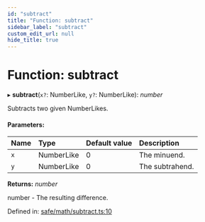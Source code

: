 ```yaml
---
id: "subtract"
title: "Function: subtract"
sidebar_label: "subtract"
custom_edit_url: null
hide_title: true
---
```


# Function: subtract

▸ **subtract**(`x?`: NumberLike, `y?`: NumberLike): *number*

Subtracts two given NumberLikes.

#### Parameters:

Name | Type | Default value | Description |
:------ | :------ | :------ | :------ |
`x` | NumberLike | 0 | The minuend.   |
`y` | NumberLike | 0 | The subtrahend.   |

**Returns:** *number*

number - The resulting difference.

Defined in: [safe/math/subtract.ts:10](https://github.com/diced/hikidashi/blob/b1cdd54/src/safe/math/subtract.ts#L10)
